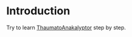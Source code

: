 # Introduction

Try to learn [ThaumatoAnakalyptor](https://github.com/schillij95/ThaumatoAnakalyptor) step by step.

